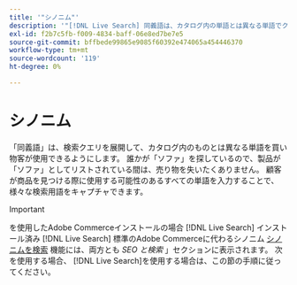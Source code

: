 ```yaml
---
title: '"シノニム"'
description: '"[!DNL Live Search] 同義語は、カタログ内の単語とは異なる単語でクエリを展開します。'
exl-id: f2b7c5fb-f009-4834-baff-06e8ed7be7e5
source-git-commit: bffbede99865e9085f60392e474065a454446370
workflow-type: tm+mt
source-wordcount: '119'
ht-degree: 0%

---
```


# シノニム

「同義語」は、検索クエリを展開して、カタログ内のものとは異なる単語を買い物客が使用できるようにします。 誰かが「ソファ」を探しているので、製品が「ソファ」としてリストされている間は、売り物を失いたくありません。 顧客が商品を見つける際に使用する可能性のあるすべての単語を入力することで、様々な検索用語をキャプチャできます。

>[!IMPORTANT]
>
>を使用したAdobe Commerceインストールの場合 [!DNL Live Search] インストール済み [!DNL Live Search] 標準のAdobe Commerceに代わるシノニム [シノニムを検索](https://docs.magento.com/user-guide/marketing/search-synonyms.html) 機能には、両方とも *SEO と検索* 」セクションに表示されます。 次を使用する場合、 [!DNL Live Search]を使用する場合は、この節の手順に従ってください。
